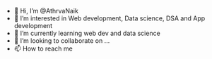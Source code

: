 - 👋 Hi, I’m @AthrvaNaik
- 👀 I’m interested in Web development, Data science, DSA and App development
- 🌱 I’m currently learning web dev and data science
- 💞️ I’m looking to collaborate on ...
- 📫 How to reach me 

<!---
AthrvaNaik/AthrvaNaik is a ✨ special ✨ repository because its `README.md` (this file) appears on your GitHub profile.
You can click the Preview link to take a look at your changes.
--->
